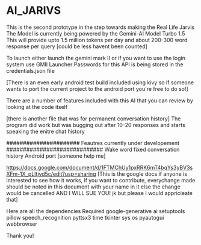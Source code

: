 # AI_JARIVS

This is the second prototype in the step towards making the Real Life Jarvis 
The Model is currently being powered by the Gemini-AI Model Turbo 1.5 
This will provide upto 1.5 million tokens per day and about 200-300 word response per query [could be less havent been counted]

To launch either launch the gemini mark II or if you want to use the login system use GMII Launcher 
Passwords for this API is being stored in the credentials.json file 

[There is an even early android test build included using kivy so if someone wants to port the current project to the android port you're free to do so!]

There are a number of features included with this AI that you can review by looking at the code itself 

[there is another file that was for permanent conversation history]
The program did work but was bugging out after 10-20 responses and starts speaking the enitre chat history


###################### Feautres currently under developement #############################
Wake word 
fixed conversation history
Android port [someone help me]

https://docs.google.com/document/d/1FTMChUy1pxRRK6mT4bqYs3yBV3sXFm-1X_pLltjvd5c/edit?usp=sharing [This is the google docs if anyone is interested to see how it works, if you want to contribute, everychange made should be noted in this document with your name in it else the change would be cancelled AND I WILL SUE YOU! jk but please I would appricieate that]


Here are all the dependencies Required
google-generative ai
setuptools
pillow
speech_recognition
pyttsx3
time
tkinter
sys
os
pyautogui
webbrowser

Thank you!
